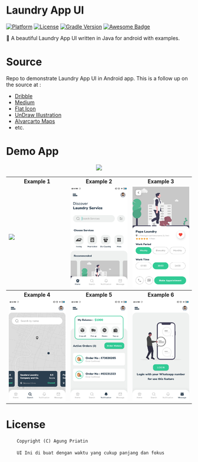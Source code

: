 # Laundry App UI

[![Platform](https://img.shields.io/badge/platform-Android-yellow.svg)](https://www.android.com)
[![License](https://img.shields.io/badge/license-Apache%202-4EB1BA.svg?style=flat-square)](https://www.apache.org/licenses/LICENSE-2.0.html)
[![Gradle Version](https://img.shields.io/badge/gradle-4.0-green.svg)](https://docs.gradle.org/current/release-notes)
[![Awesome Badge](https://cdn.rawgit.com/sindresorhus/awesome/d7305f38d29fed78fa85652e3a63e154dd8e8829/media/badge.svg)](https://java-lang.github.io/awesome-java)

🛁 A beautiful Laundry App UI written in Java for android with examples.

# Source
Repo to demonstrate Laundry App UI in Android app. This is a follow up on the source at :

- [Dribble](https://dribbble.com/tags/laundry_app)
- [Medium](https://medium.com/@RayLiVerified/create-a-bottom-navigation-bar-the-easy-way-part-1-ec2f5f9122b)
- [Flat Icon](https://www.flaticon.com)
- [UnDraw Illustration](https://undraw.co)
- [Alvarcarto Maps](https://alvarcarto.com)
- etc.

# Demo App

<p align="center">
  <a href="https://github.com/Agungpriatin/Agungku">
    <img src="https://www.inspirefm.org/wp-content/uploads/button-apk.png" height="100">
  </a>
</p>

<table style="width:100%">
  <tr>
    <th>Example 1</th>
    <th>Example 2</th>
    <th>Example 3</th>
  </tr>
  <tr>
    <td><img src="screenshots/1.jpg"/></td>
    <td><img src="screenshots/2.jpg"/></td>
    <td><img src="screenshots/3.jpg"/></td>
  </tr>
  <tr>
    <th>Example 4</th>
    <th>Example 5</th>
    <th>Example 6</th>
  </tr>
  <tr>
    <td><img src="screenshots/4.jpg"/></td>
    <td><img src="screenshots/5.jpg"/></td>
    <td><img src="screenshots/6.jpg"/></td>
  </tr>
</table>

# License

```
    Copyright (C) Agung Priatin

    UI Ini di buat dengan waktu yang cukup panjang dan fokus
```
